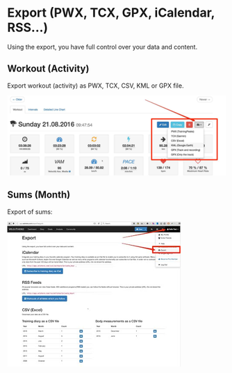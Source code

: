 # Export (PWX, TCX, GPX, iCalendar, RSS...)

Using the export, you have full control over your data and content.

## Workout (Activity)

Export workout (activity) as PWX, TCX, CSV, KML or GPX file.

![Screenshot](img/Workout-Export-Velo-Hero.jpg)

## Sums (Month)

Export of sums:

![Screenshot](img/Export-All-Velo-Hero.jpg)